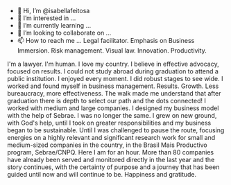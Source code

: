 - 👋 Hi, I’m @isabellafeitosa
- 👀 I’m interested in ...
- 🌱 I’m currently learning ...
- 💞️ I’m looking to collaborate on ...
- 📫 How to reach me ...
Legal facilitator. Emphasis on Business Immersion. Risk management. Visual law. Innovation. Productivity.

I'm a lawyer. I'm human. I love my country. I believe in effective advocacy, focused on results.
I could not study abroad during graduation to attend a public institution. I enjoyed every moment. I did robust stages to see wide. I worked and found myself in business management. Results. Growth. Less bureaucracy, more effectiveness. The walk made me understand that after graduation there is depth to select our path and the dots connected! I worked with medium and large companies. I designed my business model with the help of Sebrae. I was no longer the same. I grew on new ground, with God's help, until I took on greater responsibilities and my business began to be sustainable. Until I was challenged to pause the route, focusing energies on a highly relevant and significant research work for small and medium-sized companies in the country, in the Brasil Mais Productivo program, Sebrae/CNPQ. Here I am for an hour. More than 80 companies have already been served and monitored directly in the last year and the story continues, with the certainty of purpose and a journey that has been guided until now and will continue to be.
Happiness and gratitude.
